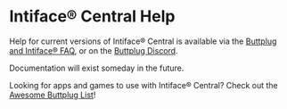# Intiface® Central Help

Help for current versions of Intiface® Central is available via the [Buttplug and Intiface® FAQ](https://how.do.i.get.buttplug.in/intiface/intiface-central.html), or on the [Buttplug Discord](https://discord.buttplug.io).

Documentation will exist someday in the future.

Looking for apps and games to use with Intiface® Central? Check out the [Awesome Buttplug List](https://awesome.buttplug.io)!